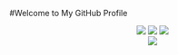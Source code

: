 #Welcome to My GitHub Profile
 
 <div align="center">
   <a href="https://discord.com/users/694145077693382656" target"blank_"><img src="https://img.shields.io/badge/discord%20-111111.svg?&style=for-the-badge&logo=discord&logoColor=white"></a>   
 <a href="https://discord.gg/D5uHt85vgF" target"blank_"><img src="https://img.shields.io/badge/server%20-111111.svg?&style=for-the-badge&logo=discord&logoColor=white"></a>
   <a href="https://twitter.com/ardatoast" target"blank_"><img src="https://img.shields.io/badge/Twitter%20-111111.svg?&style=for-the-badge&logo=twitter&logoColor=white"></a>
</div>   
   
<div align="center">

   <a href="https://discord.com/users/694145077693382656" target="_blank">
      <img src="https://lanyard-profile-readme.vercel.app/api/694145077693382656?bg=111111">
   </a>
</div>
